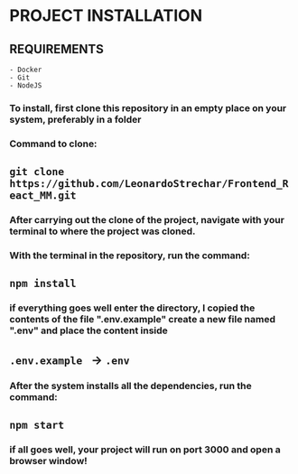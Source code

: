 # PROJECT INSTALLATION

## REQUIREMENTS

    - Docker
    - Git
    - NodeJS

### To install, first clone this repository in an empty place on your system, preferably in a folder

### Command to clone:

## `git clone https://github.com/LeonardoStrechar/Frontend_React_MM.git`

### After carrying out the clone of the project, navigate with your terminal to where the project was cloned.

### With the terminal in the repository, run the command:

## `npm install`

### if everything goes well enter the directory, I copied the contents of the file ".env.example" create a new file named ".env" and place the content inside

## `.env.example ` -> `.env`

### After the system installs all the dependencies, run the command:

## `npm start`

### if all goes well, your project will run on port 3000 and open a browser window!
